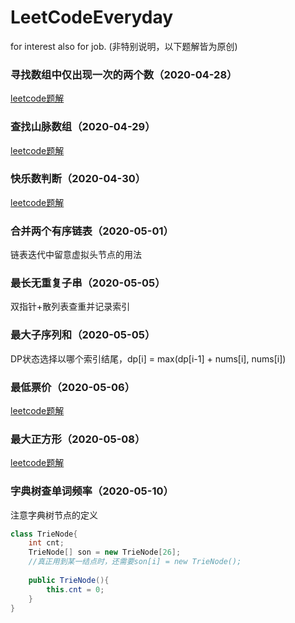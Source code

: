 # LeetCodeEveryday
for interest also for job.
(非特别说明，以下题解皆为原创)
### 寻找数组中仅出现一次的两个数（2020-04-28）
[leetcode题解](https://leetcode-cn.com/problems/shu-zu-zhong-shu-zi-chu-xian-de-ci-shu-lcof/solution/can-zhao-yi-huo-jie-jue-fang-an-de-javaban-ben-by-/)

### 查找山脉数组（2020-04-29）
[leetcode题解](https://leetcode-cn.com/problems/find-in-mountain-array/solution/javashuang-bai-fen-bai-tong-guo-shi-jian-fu-za-du-/)

### 快乐数判断（2020-04-30）
[leetcode题解](https://leetcode-cn.com/problems/happy-number/solution/javasan-lie-biao-zuo-xun-huan-jian-ce-by-balancex-/)

### 合并两个有序链表（2020-05-01）
链表迭代中留意虚拟头节点的用法

### 最长无重复子串（2020-05-05）
双指针+散列表查重并记录索引

### 最大子序列和（2020-05-05）
DP状态选择以哪个索引结尾，dp[i] = max(dp[i-1] + nums[i], nums[i])

### 最低票价（2020-05-06）
[leetcode题解](https://leetcode-cn.com/problems/minimum-cost-for-tickets/solution/zhuang-tai-zhuan-yi-fang-cheng-zi-di-xiang-shang-s/)

### 最大正方形（2020-05-08）
[leetcode题解](https://leetcode-cn.com/problems/maximal-square/solution/san-ge-dpshu-zu-dong-tai-gui-hua-javashi-xian-by-b/)

### 字典树查单词频率（2020-05-10）
注意字典树节点的定义
```java
class TrieNode{
    int cnt;
    TrieNode[] son = new TrieNode[26];
    //真正用到某一结点时，还需要son[i] = new TrieNode();
    
    public TrieNode(){
        this.cnt = 0;    
    }
}
```